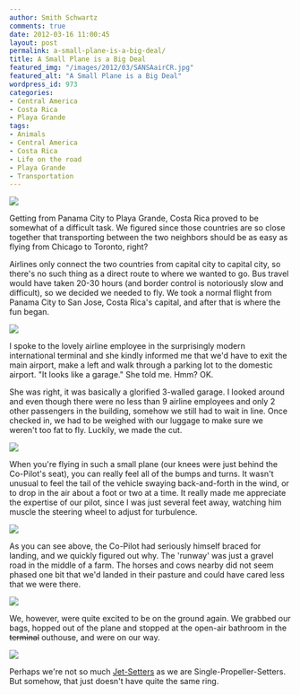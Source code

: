 ```yaml
---
author: Smith Schwartz
comments: true
date: 2012-03-16 11:00:45
layout: post
permalink: a-small-plane-is-a-big-deal/
title: A Small Plane is a Big Deal
featured_img: "/images/2012/03/SANSAairCR.jpg"
featured_alt: "A Small Plane is a Big Deal"
wordpress_id: 973
categories:
- Central America
- Costa Rica
- Playa Grande
tags:
- Animals
- Central America
- Costa Rica
- Life on the road
- Playa Grande
- Transportation
---
```


![](/images/2012/03/Flight15031201.jpg)

Getting from Panama City to Playa Grande, Costa Rica proved to be somewhat of a difficult task. We figured since those countries are so close together that transporting between the two neighbors should be as easy as flying from Chicago to Toronto, right? 

Airlines only connect the two countries from capital city to capital city, so there's no such thing as a direct route to where we wanted to go. Bus travel would have taken 20-30 hours (and border control is notoriously slow and difficult), so we decided we needed to fly. We took a normal flight from Panama City to San Jose, Costa Rica's capital, and after that is where the fun began. 

![](/images/2012/03/Flight15031202.jpg)

I spoke to the lovely airline employee in the surprisingly modern international terminal and she kindly informed me that we'd have to exit the main airport, make a left and walk through a parking lot to the domestic airport. "It looks like a garage." She told me. Hmm? OK.

She was right, it was basically a glorified 3-walled garage. I looked around and even though there were no less than 9 airline employees and only 2 other passengers in the building, somehow we still had to wait in line. Once checked in, we had to be weighed with our luggage to make sure we weren't too fat to fly. Luckily, we made the cut.

![](/images/2012/03/Flight15031203.jpg)

When you're flying in such a small plane (our knees were just behind the Co-Pilot's seat), you can really feel all of the bumps and turns. It wasn't unusual to feel the tail of the vehicle swaying back-and-forth in the wind, or to drop in the air about a foot or two at a time. It really made me appreciate the expertise of our pilot, since I was just several feet away, watching him muscle the steering wheel to adjust for turbulence. 

![](/images/2012/03/Flight15031204.jpg)

As you can see above, the Co-Pilot had seriously himself braced for landing, and we quickly figured out why. The 'runway' was just a gravel road in the middle of a farm. The horses and cows nearby did not seem phased one bit that we'd landed in their pasture and could have cared less that we were there.

![](/images/2012/03/Flight15031205.jpg)

We, however, were quite excited to be on the ground again. We grabbed our bags, hopped out of the plane and stopped at the open-air bathroom in the <del>terminal</del> outhouse, and were on our way. 

![](/images/2012/03/Flight15031206.jpg)

Perhaps we're not so much [Jet-Setters](http://schwartzography.com/2012/02/en-route-to-panama/) as we are Single-Propeller-Setters. But somehow, that just doesn't have quite the same ring.
